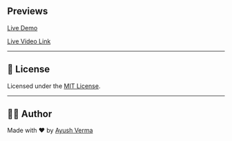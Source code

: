 ## Previews

[Live Demo](https://ayushverma2909.github.io/My-Portfolio/)

[Live Video Link](https://www.linkedin.com/posts/ayushv2909_riseinternship-riseinternship-tamizhanskills-activity-7339902652706709505-p9DC?utm_source=share&utm_medium=member_desktop&rcm=ACoAAFXDA6cB6scfS07ZNmUlR3CsMjz2D7o2eSE)

---

## 📄 License

Licensed under the [MIT License](w).

---

## 🙋‍♂️ Author

Made with ❤️ by [Ayush Verma](https://github.com/ayushverma2909)